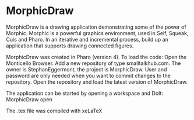# MorphicDraw
MorphicDraw is a drawing application demonstrating some of the power of Morphic.
Morphic is a powerful graphics environment, used in Self, Squeak, Cuis and Pharo.
In an iterative and incremental process, build up an application that supports
drawing connected figures.

MorphicDraw was created in Pharo (version 4). To load the code:
Open the Monticello Browser. Add a new repository of type smalltalkhub.com. 
The owner is StephanEggermont, the project is MorphicDraw. User and password are only needed
when you want to commit changes to the repository. Open the repository and load the latest version of
MorphicDraw.

The application can be started by opening a workspace and DoIt: MorphicDraw open

The .tex file was compiled with xeLaTeX
